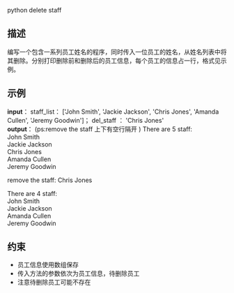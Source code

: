 python
delete staff

## 描述
编写一个包含一系列员工姓名的程序，同时传入一位员工的姓名，从姓名列表中将其删除。分别打印删除前和删除后的员工信息，每个员工的信息占一行，格式见示例。  

## 示例  
**input**： staff_list： ['John Smith', 'Jackie Jackson', 'Chris Jones', 'Amanda Cullen', 'Jeremy Goodwin']； del_staff ： 'Chris Jones'  
**output**：  (ps:remove the staff 上下有空行隔开   )
There are 5 staff:  
John Smith  
Jackie Jackson  
Chris Jones  
Amanda Cullen  
Jeremy Goodwin  
   
remove the staff: Chris Jones  
  
There are 4 staff:  
John Smith  
Jackie Jackson  
Amanda Cullen  
Jeremy Goodwin  

## 约束

 - 员工信息使用数组保存
 - 传入方法的参数依次为员工信息，待删除员工
 - 注意待删除员工可能不存在

